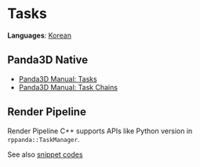# Tasks
**Languages**: [Korean](../ko_kr/framework/tasks.md)

## Panda3D Native
- [Panda3D Manual: Tasks](https://www.panda3d.org/manual/index.php?title=Tasks&language=cxx)
- [Panda3D Manual: Task Chains](https://www.panda3d.org/manual/index.php?title=Task_Chains&language=cxx)

## Render Pipeline
Render Pipeline C++ supports APIs like Python version in `rppanda::TaskManager`.

See also [snippet codes](../snippets/task.md)
